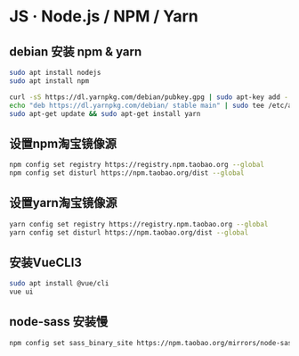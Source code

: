 # JS · Node.js / NPM / Yarn

## debian 安装 npm & yarn

```sh
sudo apt install nodejs
sudo apt install npm

curl -sS https://dl.yarnpkg.com/debian/pubkey.gpg | sudo apt-key add -
echo "deb https://dl.yarnpkg.com/debian/ stable main" | sudo tee /etc/apt/sources.list.d/yarn.list
sudo apt-get update && sudo apt-get install yarn
```

## 设置npm淘宝镜像源

```sh
npm config set registry https://registry.npm.taobao.org --global
npm config set disturl https://npm.taobao.org/dist --global
```

## 设置yarn淘宝镜像源

```sh
yarn config set registry https://registry.npm.taobao.org --global
yarn config set disturl https://npm.taobao.org/dist --global
```

## 安装VueCLI3

```sh
sudo apt install @vue/cli
vue ui
```

## node-sass 安装慢

```sh
npm config set sass_binary_site https://npm.taobao.org/mirrors/node-sass/
```